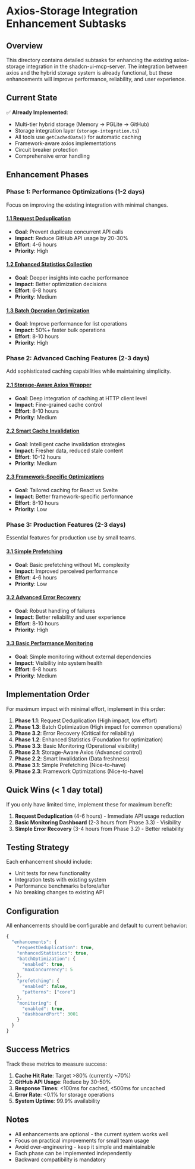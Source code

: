 # Axios-Storage Integration Enhancement Subtasks

## Overview

This directory contains detailed subtasks for enhancing the existing axios-storage integration in the shadcn-ui-mcp-server. The integration between axios and the hybrid storage system is already functional, but these enhancements will improve performance, reliability, and user experience.

## Current State

✅ **Already Implemented**:
- Multi-tier hybrid storage (Memory → PGLite → GitHub)
- Storage integration layer (`storage-integration.ts`)
- All tools use `getCachedData()` for automatic caching
- Framework-aware axios implementations
- Circuit breaker protection
- Comprehensive error handling

## Enhancement Phases

### Phase 1: Performance Optimizations (1-2 days)
Focus on improving the existing integration with minimal changes.

#### [1.1 Request Deduplication](phase1-01-request-deduplication.md)
- **Goal**: Prevent duplicate concurrent API calls
- **Impact**: Reduce GitHub API usage by 20-30%
- **Effort**: 4-6 hours
- **Priority**: High

#### [1.2 Enhanced Statistics Collection](phase1-02-enhanced-statistics.md)
- **Goal**: Deeper insights into cache performance
- **Impact**: Better optimization decisions
- **Effort**: 6-8 hours
- **Priority**: Medium

#### [1.3 Batch Operation Optimization](phase1-03-batch-optimization.md)
- **Goal**: Improve performance for list operations
- **Impact**: 50%+ faster bulk operations
- **Effort**: 8-10 hours
- **Priority**: High

### Phase 2: Advanced Caching Features (2-3 days)
Add sophisticated caching capabilities while maintaining simplicity.

#### [2.1 Storage-Aware Axios Wrapper](phase2-01-storage-aware-axios.md)
- **Goal**: Deep integration of caching at HTTP client level
- **Impact**: Fine-grained cache control
- **Effort**: 8-10 hours
- **Priority**: Medium

#### [2.2 Smart Cache Invalidation](phase2-02-smart-cache-invalidation.md)
- **Goal**: Intelligent cache invalidation strategies
- **Impact**: Fresher data, reduced stale content
- **Effort**: 10-12 hours
- **Priority**: Medium

#### [2.3 Framework-Specific Optimizations](phase2-03-framework-optimizations.md)
- **Goal**: Tailored caching for React vs Svelte
- **Impact**: Better framework-specific performance
- **Effort**: 8-10 hours
- **Priority**: Low

### Phase 3: Production Features (2-3 days)
Essential features for production use by small teams.

#### [3.1 Simple Prefetching](phase3-01-simple-prefetching.md)
- **Goal**: Basic prefetching without ML complexity
- **Impact**: Improved perceived performance
- **Effort**: 4-6 hours
- **Priority**: Low

#### [3.2 Advanced Error Recovery](phase3-02-error-recovery.md)
- **Goal**: Robust handling of failures
- **Impact**: Better reliability and user experience
- **Effort**: 8-10 hours
- **Priority**: High

#### [3.3 Basic Performance Monitoring](phase3-03-basic-monitoring.md)
- **Goal**: Simple monitoring without external dependencies
- **Impact**: Visibility into system health
- **Effort**: 6-8 hours
- **Priority**: Medium

## Implementation Order

For maximum impact with minimal effort, implement in this order:

1. **Phase 1.1**: Request Deduplication (High impact, low effort)
2. **Phase 1.3**: Batch Optimization (High impact for common operations)
3. **Phase 3.2**: Error Recovery (Critical for reliability)
4. **Phase 1.2**: Enhanced Statistics (Foundation for optimization)
5. **Phase 3.3**: Basic Monitoring (Operational visibility)
6. **Phase 2.1**: Storage-Aware Axios (Advanced control)
7. **Phase 2.2**: Smart Invalidation (Data freshness)
8. **Phase 3.1**: Simple Prefetching (Nice-to-have)
9. **Phase 2.3**: Framework Optimizations (Nice-to-have)

## Quick Wins (< 1 day total)

If you only have limited time, implement these for maximum benefit:

1. **Request Deduplication** (4-6 hours) - Immediate API usage reduction
2. **Basic Monitoring Dashboard** (2-3 hours from Phase 3.3) - Visibility
3. **Simple Error Recovery** (3-4 hours from Phase 3.2) - Better reliability

## Testing Strategy

Each enhancement should include:
- Unit tests for new functionality
- Integration tests with existing system
- Performance benchmarks before/after
- No breaking changes to existing API

## Configuration

All enhancements should be configurable and default to current behavior:

```typescript
{
  "enhancements": {
    "requestDeduplication": true,
    "enhancedStatistics": true,
    "batchOptimization": {
      "enabled": true,
      "maxConcurrency": 5
    },
    "prefetching": {
      "enabled": false,
      "patterns": ["core"]
    },
    "monitoring": {
      "enabled": true,
      "dashboardPort": 3001
    }
  }
}
```

## Success Metrics

Track these metrics to measure success:

1. **Cache Hit Rate**: Target >80% (currently ~70%)
2. **GitHub API Usage**: Reduce by 30-50%
3. **Response Times**: <100ms for cached, <500ms for uncached
4. **Error Rate**: <0.1% for storage operations
5. **System Uptime**: 99.9% availability

## Notes

- All enhancements are optional - the current system works well
- Focus on practical improvements for small team usage
- Avoid over-engineering - keep it simple and maintainable
- Each phase can be implemented independently
- Backward compatibility is mandatory
